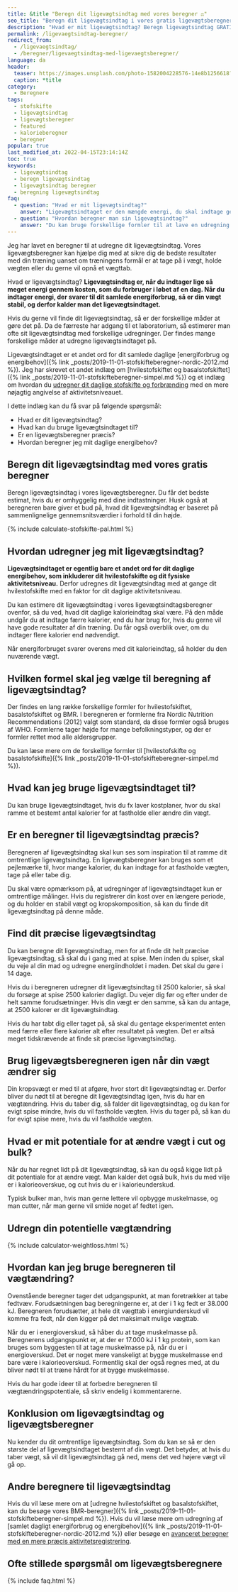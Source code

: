 ```yaml
---
title: &title "Beregn dit ligevægtsindtag med vores beregner ⚖️"
seo_title: "Beregn dit ligevægtsindtag i vores gratis ligevægtsberegner"
description: "Hvad er mit ligevægtsindtag? Beregn ligevægtsindtag GRATIS i vores enkle beregner allerede i dag, så ved du hvor mange kalorier du skal spise."
permalink: /ligevaegtsindtag-beregner/
redirect_from:
  - /ligevaegtsindtag/
  - /beregner/ligevaegtsindtag-med-ligevaegtsberegner/
language: da
header:
  teaser: https://images.unsplash.com/photo-1582004228576-14e8b1256618?ixlib=rb-1.2.1&ixid=eyJhcHBfaWQiOjEyMDd9&auto=format&fit=crop&h=300&w=400&q=10
  caption: *title
category:
  - Beregnere
tags:
  - stofskifte
  - ligevægtsindtag
  - ligevægtsberegner
  - featured
  - kalorieberegner
  - beregner
popular: true
last_modified_at: 2022-04-15T23:14:14Z
toc: true
keywords:
  - ligevægtsindtag
  - beregn ligevægtsindtag
  - ligevægtsindtag beregner
  - beregning ligevægtsindtag
faq:
  - question: "Hvad er mit ligevægtsindtag?"
    answer: "Ligevægtsindtaget er den mængde energi, du skal indtage gennem kosten i løbet af en dag, for at modsvare hvor meget energi du bruger på en dag. Det kan du udregne i en ligevægtsberegner, som den du kan finde her på siden."
  - question: "Hvordan beregner man sin ligevægtsindtag?"
    answer: "Du kan bruge forskellige formler til at lave en udregning af dit ligevægtsindtag. Alle formler bygger på generelle antagelser om, hvor meget aktivitetsniveauet betyder for din forbrænding og gennemsnitlige værdier for den enkelte. Du kan lave en udregning her ud fra anbefalingerne fra Nordic Nutrition Recommendations (2012)."
---
```


Jeg har lavet en beregner til at udregne dit ligevægtsindtag. Vores ligevægtsberegner kan hjælpe dig med at sikre dig de bedste resultater med din træning uanset om træningens formål er at tage på i vægt, holde vægten eller du gerne vil opnå et vægttab.

Hvad er ligevægtsindtag? **Ligevægtsindtag er, når du indtager lige så meget energi gennem kosten, som du forbruger i løbet af en dag. Når du indtager energi, der svarer til dit samlede energiforbrug, så er din vægt stabil, og derfor kalder man det ligevægtsindtaget.**

Hvis du gerne vil finde dit ligevægtsindtag, så er der forskellige måder at gøre det på. Da de færreste har adgang til et laboratorium, så estimerer man ofte sit ligevægtsindtag med forskellige udregninger. Der findes mange forskellige måder at udregne ligevægtsindtaget på.

Ligevægtsindtaget er et andet ord for dit samlede daglige [energiforbrug og energibehov]({% link _posts/2019-11-01-stofskifteberegner-nordic-2012.md %}). Jeg har skrevet et andet indlæg om [hvilestofskiftet og basalstofskiftet]({% link _posts/2019-11-01-stofskifteberegner-simpel.md %}) og et indlæg om hvordan du [udregner dit daglige stofskifte og forbrænding](/beregner/dagligt-stofskifte-og-forbraending/) med en mere nøjagtig angivelse af aktivitetsniveauet.

I dette indlæg kan du få svar på følgende spørgsmål:

- Hvad er dit ligevægtsindtag?
- Hvad kan du bruge ligevægtsindtaget til?
- Er en ligevægtsberegner præcis?
- Hvordan beregner jeg mit daglige energibehov?

## Beregn dit ligevægtsindtag med vores gratis beregner

Beregn ligevægtsindtag i vores ligevægtsberegner. Du får det bedste estimat, hvis du er omhyggelig med dine indtastninger. Husk også at beregneren bare giver et bud på, hvad dit ligevægtsindtag er baseret på sammenlignelige gennemsnitsværdier i forhold til din højde.

{% include calculate-stofskifte-pal.html %}

## Hvordan udregner jeg mit ligevægtsindtag?

**Ligevægtsindtaget er egentlig bare et andet ord for dit daglige energibehov, som inkluderer dit hvilestofskifte og dit fysiske aktivitetsniveau.** Derfor udregnes dit ligevægtsindtag med at gange dit hvilestofskifte med en faktor for dit daglige aktivitetsniveau.

Du kan estimere dit ligevægtsindtag i vores ligevægtsindtagsberegner ovenfor, så du ved, hvad dit daglige kalorieindtag skal være. På den måde undgår du at indtage færre kalorier, end du har brug for, hvis du gerne vil have gode resultater af din træning. Du får også overblik over, om du indtager flere kalorier end nødvendigt.

Når energiforbruget svarer overens med dit kalorieindtag, så holder du den nuværende vægt.

## Hvilken formel skal jeg vælge til beregning af ligevægtsindtag?

Der findes en lang række forskellige formler for hvilestofskiftet, basalstofskiftet og BMR. I beregneren er formlerne fra Nordic Nutrition Recommendations (2012) valgt som standard, da disse formler også bruges af WHO. Formlerne tager højde for mange befolkningstyper, og der er formler rettet mod alle aldersgrupper.

Du kan læse mere om de forskellige formler til [hvilestofskifte og basalstofskifte]({% link _posts/2019-11-01-stofskifteberegner-simpel.md %}).

## Hvad kan jeg bruge ligevægtsindtaget til?

Du kan bruge ligevægtsindtaget, hvis du fx laver kostplaner, hvor du skal ramme et bestemt antal kalorier for at fastholde eller ændre din vægt.

## Er en beregner til ligevægtsindtag præcis?

Beregneren af ligevægtsindtag skal kun ses som inspiration til at ramme dit omtrentlige ligevægtsindtag. En ligevægtsberegner kan bruges som et pejlemærke til, hvor mange kalorier, du kan indtage for at fastholde vægten, tage på eller tabe dig.

Du skal være opmærksom på, at udregninger af ligevægtsindtaget kun er omtrentlige målinger. Hvis du registrerer din kost over en længere periode, og du holder en stabil vægt og kropskomposition, så kan du finde dit ligevægtsindtag på denne måde.

## Find dit præcise ligevægtsindtag

Du kan beregne dit ligevægtsindtag, men for at finde dit helt præcise ligevægtsindtag, så skal du i gang med at spise. Men inden du spiser, skal du veje al din mad og udregne energiindholdet i maden. Det skal du gøre i 14 dage.

Hvis du i beregneren udregner dit ligevægtsindtag til 2500 kalorier, så skal du forsøge at spise 2500 kalorier dagligt. Du vejer dig før og efter under de helt samme forudsætninger. Hvis din vægt er den samme, så kan du antage, at 2500 kalorer er dit ligevægtsindtag.

Hvis du har tabt dig eller taget på, så skal du gentage eksperimentet enten med færre eller flere kalorier alt efter resultatet på vægten. Det er altså meget tidskrævende at finde sit præcise ligevægtsindtag.

## Brug ligevægtsberegneren igen når din vægt ændrer sig

Din kropsvægt er med til at afgøre, hvor stort dit ligevægtsindtag er. Derfor bliver du nødt til at beregne dit ligevægtsindtag igen, hvis du har en vægtændring. Hvis du taber dig, så falder dit ligevægtsindtag, og du kan for evigt spise mindre, hvis du vil fastholde vægten. Hvis du tager på, så kan du for evigt spise mere, hvis du vil fastholde vægten.

## Hvad er mit potentiale for at ændre vægt i cut og bulk?

Når du har regnet lidt på dit ligevægtsindtag, så kan du også kigge lidt på dit potentiale for at ændre vægt. Man kalder det også bulk, hvis du med vilje er i kalorieoverskue, og cut hvis du er i kalorieunderskud.

Typisk bulker man, hvis man gerne lettere vil opbygge muskelmasse, og man cutter, når man gerne vil smide noget af fedtet igen.

## Udregn din potentielle vægtændring

{% include calculator-weightloss.html %}

## Hvordan kan jeg bruge beregneren til vægtændring?

Ovenstående beregner tager det udgangspunkt, at man foretrækker at tabe fedtvæv. Forudsætningen bag beregningerne er, at der i 1 kg fedt er 38.000 kJ. Beregneren forudsætter, at hele dit vægttab i energiunderskud vil komme fra fedt, når den kigger på det maksimalt mulige vægttab.

Når du er i energioverskud, så håber du at tage muskelmasse på. Beregnerens udgangspunkt er, at der er 17.000 kJ i 1 kg protein, som kan bruges som byggesten til at tage muskelmasse på, når du er i energioverskud. Det er noget mere vanskeligt at bygge muskelmasse end bare være i kalorieoverskud. Formentlig skal der også regnes med, at du bliver nødt til at træne hårdt for at bygge muskelmasse.

Hvis du har gode ideer til at forbedre beregneren til vægtændringspotentiale, så skriv endelig i kommentarerne.

## Konklusion om ligevægtsindtag og ligevægtsberegner

Nu kender du dit omtrentlige ligevægtsindtag. Som du kan se så er den største del af ligevægtsindtaget bestemt af din vægt. Det betyder, at hvis du taber vægt, så vil dit ligevægtsindtag gå ned, mens det ved højere vægt vil gå op.

## Andre beregnere til ligevægtsindtag

Hvis du vil læse mere om at [udregne hvilestofskiftet og basalstofskiftet, kan du besøge vores BMR-beregner]({% link _posts/2019-11-01-stofskifteberegner-simpel.md %}). Hvis du vil læse mere om udregning af [samlet dagligt energiforbrug og energibehov]({% link _posts/2019-11-01-stofskifteberegner-nordic-2012.md %}) eller besøge en [avanceret beregner med en mere præcis aktivitetsregistrering](/beregner/dagligt-stofskifte-og-forbraending/).

## Ofte stillede spørgsmål om ligevægtsberegnere

{% include faq.html %}
